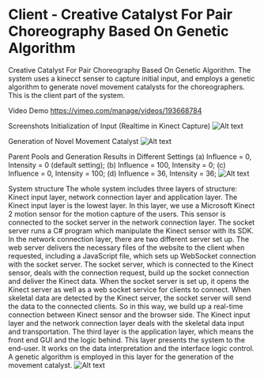 # Client - Creative Catalyst For Pair Choreography Based On Genetic Algorithm
Creative Catalyst For Pair Choreography Based On Genetic Algorithm. The system uses a kinecct senser to capture initial input, and employs a genetic algorithm to generate novel movement catalysts for the choreographers. This is the client part of the system. 

Video Demo
https://vimeo.com/manage/videos/193668784

Screenshots
Initialization of Input (Realtime in Kinect Capture)
![Alt text](https://cloud.githubusercontent.com/assets/5469750/16571701/cf5ecacc-4215-11e6-8c03-e9b5fd233d28.png "Initialization of Input (Realtime in Kinect Capture)")

Generation of Novel Movement Catalyst
![Alt text](https://cloud.githubusercontent.com/assets/5469750/16571707/f25c48c4-4215-11e6-80b4-992559879c0a.png "Generation of Novel Movement Catalyst")

Parent Pools and Generation Results in Different Settings
(a) Influence = 0, Intensity = 0 (default setting);
(b) Influence = 100, Intensity = 0;
(c) Influence = 0, Intensity = 100;
(d) Influence = 36, Intensity = 36;
![Alt text](https://cloud.githubusercontent.com/assets/5469750/16571711/fe4c5854-4215-11e6-9145-214b9efd3f49.png "Parent Pools and Generation Results in Different Settings")

System structure 
The whole system includes three layers of structure: Kinect input layer, network connection layer and application layer. The Kinect input layer is the lowest layer. In this layer, we use a Microsoft Kinect 2 motion sensor for the motion capture of the users. This sensor is connected to the socket server in the network connection layer. The socket server runs a C# program which manipulate the Kinect sensor with its SDK. In the network connection layer, there are two different server set up. The web server delivers the necessary files of the website to the client when requested, including a JavaScript file, which sets up WebSocket connection with the socket server. The socket server, which is connected to the Kinect sensor, deals with the connection request, build up the socket connection and deliver the Kinect data. When the socket server is set up, it opens the Kinect server as well as a web socket service for clients to connect. When skeletal data are detected by the Kinect server, the socket server will send the data to the connected clients. So in this way, we build up a real-time connection between Kinect sensor and the browser side. The Kinect input layer and the network connection layer deals with the skeletal data input and transportation. The third layer is the application layer, which means the front end GUI and the logic behind. This layer presents the system to the end-user. It works on the data interpretation and the interface logic control. A genetic algorithm is employed in this layer for the generation of the movement catalyst.
![Alt text](https://cloud.githubusercontent.com/assets/5469750/16571705/e2b97f54-4215-11e6-832c-2042815970df.png "Optional title")

